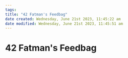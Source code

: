 ```yaml
---
tags: 
title: "42 Fatman's Feedbag"
date created: Wednesday, June 21st 2023, 11:45:22 am
date modified: Wednesday, June 21st 2023, 11:45:51 am
---
```


# 42 Fatman's Feedbag
